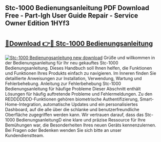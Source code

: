 ## Stc-1000 Bedienungsanleitung PDF Download Free - Part-lgh User Guide Repair - Service Owner Edition 1HYf3

# <h2><a href="http://df1efi.blite.top/?on=Stc-1000+Bedienungsanleitung">🔗Download 👉🔴 Stc-1000 Bedienungsanleitung</a></h2>

[![Stc-1000 Bedienungsanleitung new download](https://i.imgur.com/lujVjoI.png)](http://df1efi.blite.top/?on=Stc-1000+Bedienungsanleitung)
Grüße und willkommen in der Bedienungsanleitung für Ihr neu gekauftes Stc-1000 Bedienungsanleitung. Dieses Handbuch soll Ihnen helfen, die Funktionen und Funktionen Ihres Produkts einfach zu navigieren. Im Inneren finden Sie detaillierte Anweisungen zur Installation, Verwendung, Wartung und Fehlerbehebung. Anleitung zur Fehlerbehebung Stc-1000 Bedienungsanleitung für häufige Probleme Dieser Abschnitt enthält Lösungen für häufig auftretende Probleme und Fehlermeldungen. Zu den REDDDDDDD-Funktionen gehören biometrische Authentifizierung, Smart-Home-Integration, automatische Updates und ein personalisiertes Dashboard, auf die alle über die schlanke und benutzerfreundliche Oberfläche zugegriffen werden kann. Wir vertrauen darauf, dass das Stc-1000 BedienungsanleitungD eine klare und präzise Ressource für Ihre Bemühungen war, die Besonderheiten Ihres neuen Geräts kennenzulernen. Bei Fragen oder Bedenken wenden Sie sich bitte an unser Kundendienstteam.
